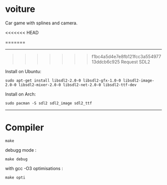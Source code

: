 # voiture
Car game with splines and camera.

<<<<<<< HEAD


=======
** **  
>>>>>>> f1bc4a5d4e7e8fb121fcc3a55497713ddcb6c925
Request SDL2  

Install on Ubuntu:
```
sudo apt-get install libsdl2-2.0-0 libsdl2-gfx-1.0-0 libsdl2-image-2.0-0 libsdl2-mixer-2.0-0 libsdl2-net-2.0-0 libsdl2-ttf-dev
```

Install on Arch:
```
sudo pacman -S sdl2 sdl2_image sdl2_ttf
```
** **  
# Compiler
```
make
```
debugg mode :
```
make debug
```
with gcc -O3 optimisations :
```
make opti
```

